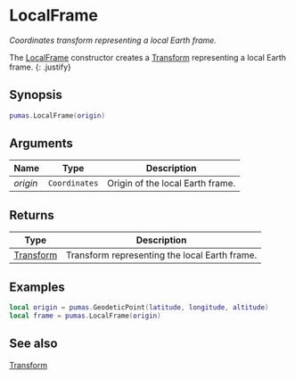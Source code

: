 # LocalFrame
_Coordinates transform representing a local Earth frame._

The [LocalFrame](LocalFrame.md) constructor creates a [Transform](Transform.md)
representing a local Earth frame.
{: .justify}

## Synopsis
``` lua
pumas.LocalFrame(origin)
```

## Arguments

|Name|Type|Description|
|----|----|-----------|
|*origin* |`Coordinates`| Origin of the local Earth frame.|


## Returns

|Type|Description|
|----|-----------|
|[Transform](Transform.md)| Transform representing the local Earth frame.|

## Examples

``` lua
local origin = pumas.GeodeticPoint(latitude, longitude, altitude)
local frame = pumas.LocalFrame(origin)
```

## See also

[Transform](Transform.md)
